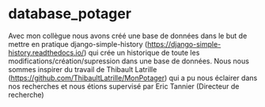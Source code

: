 # database_potager
Avec mon collègue nous avons créé une base de données dans le but de mettre en pratique django-simple-history (https://django-simple-history.readthedocs.io/) qui crée un historique de toute les modifications/création/supression dans une base de données. Nous nous sommes inspirer du travail de Thibault Latrille (https://github.com/ThibaultLatrille/MonPotager) qui a pu nous éclairer dans nos recherches et nous étions supervisé par Eric Tannier (Directeur de recherche)

